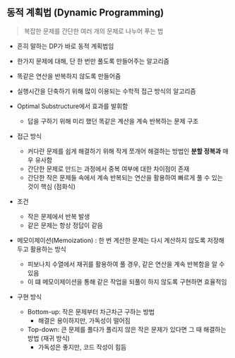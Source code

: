 ## 동적 계획법 (Dynamic Programming)

> 복잡한 문제를 간단한 여러 개의 문제로 나누어 푸는 법

- 흔히 말하는 DP가 바로 동적 계획법임
- 한가지 문제에 대해, 단 한 번만 풀도록 만들어주는 알고리즘
- 똑같은 연산을 반복하지 않도록 만들어줌
- 실행시간을 단축하기 위해 많이 이용되는 수학적 접근 방식의 알고리즘

- Optimal Substructure에서 효과를 발휘함
  - 답을 구하기 위해 미리 했던 똑같은 계산을 계속 반복하는 문제 구조
- 접근 방식
  - 커다란 문제를 쉽게 해결하기 위해 작게 쪼개어 해결하는 방법인 **분할 정복과** 매우 유사함
  - 간단한 문제로 만드는 과정에서 중복 여부에 대한 차이점이 존재
  - 간단한 작은 문제들 속에서 계속 반복되는 연산을 활용하여 빠르게 풀 수 있는 것이 핵심 (점화식)
- 조건 
  - 작은 문제에서 반복 발생
  - 같은 문제는 항상 정답이 같음
- 메모이제이션(Memoization) : 한 번 계산한 문제는 다시 계산하지 않도록 저장해두고 활용하는 방식
  - 피보나치 수열에서 재귀를 활용하여 풀 경우, 같은 연산을 계속 반복함을 알 수 있음
  - 이 떄 메모이제이션을 통해 같은 작업을 되풀이 하지 않도록 구현하면 효율적임
- 구현 방식
  - Bottom-up: 작은 문제부터 차근차근 구하는 방법
    - 해결은 용이하지만, 가독성이 떨어짐
  - Top-down: 큰 문제를 풀다가 풀리지 않은 작은 문제가 있다면 그 때 해결하는 방법 (재귀 방식)
    - 가독성은 좋지만, 코드 작성이 힘듬